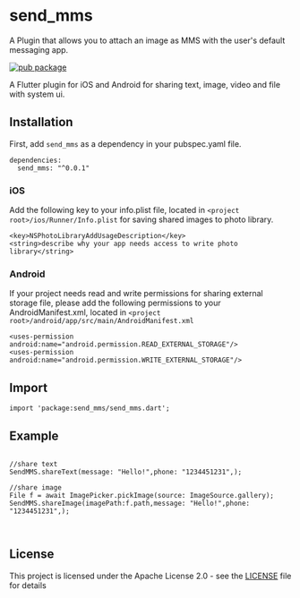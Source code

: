 # send_mms

A Plugin that allows you to attach an image as MMS with the user's default messaging app.

[![pub package](https://img.shields.io/pub/v/share_extend.svg)](https://pub.dartlang.org/packages/share_extend)

A Flutter plugin for iOS and Android for sharing text, image, video and file with system ui. 

## Installation

First, add `send_mms` as a dependency in your pubspec.yaml file.

```
dependencies:
  send_mms: "^0.0.1"
```

### iOS

Add the following key to your info.plist file, located in `<project root>/ios/Runner/Info.plist` for saving shared images to photo library.

```
<key>NSPhotoLibraryAddUsageDescription</key>
<string>describe why your app needs access to write photo library</string>
```

### Android

If your project needs read and write permissions for sharing external storage file, please add the following permissions to your AndroidManifest.xml, located in `<project root>/android/app/src/main/AndroidManifest.xml`

```
<uses-permission android:name="android.permission.READ_EXTERNAL_STORAGE"/>
<uses-permission android:name="android.permission.WRITE_EXTERNAL_STORAGE"/>
```

## Import

```
import 'package:send_mms/send_mms.dart';
```


## Example

```

//share text
SendMMS.shareText(message: "Hello!",phone: "1234451231",);

//share image
File f = await ImagePicker.pickImage(source: ImageSource.gallery);
SendMMS.shareImage(imagePath:f.path,message: "Hello!",phone: "1234451231",);



```



## License
This project is licensed under the Apache License 2.0 - see the [LICENSE](LICENSE) file for details